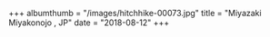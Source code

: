 +++
albumthumb = "/images/hitchhike-00073.jpg"
title = "Miyazaki Miyakonojo , JP"
date = "2018-08-12"
+++
